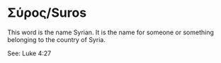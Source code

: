 # Σύρος/Suros
This word is the name Syrian. It is the name for someone or something belonging to the country of Syria.

See: Luke 4:27
